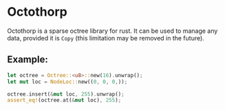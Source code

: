 # Octothorp

Octothorp is a sparse octree library for rust. It can be used to manage any data, provided it is `Copy` (this limitation may be removed in the future).

## Example:
```rust
let octree = Octree::<u8>::new(16).unwrap();
let mut loc = NodeLoc::new((0, 0, 0,));

octree.insert(&mut loc, 255).unwrap();
assert_eq!(octree.at(&mut loc), 255);


